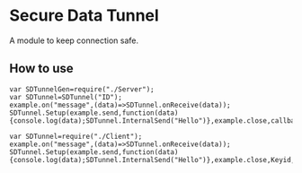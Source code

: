# Secure Data Tunnel  
A module to keep connection safe.  
## How to use  
```Server:  
var SDTunnelGen=require("./Server");
var SDTunnel=SDTunnel("ID");
example.on("message",(data)=>SDTunnel.onReceive(data));
SDTunnel.Setup(example.send,function(data){console.log(data);SDTunnel.InternalSend("Hello")},example.close,callback);
```
```Client:  
var SDTunnel=require("./Client");
example.on("message",(data)=>SDTunnel.onReceive(data));
SDTunnel.Setup(example.send,function(data){console.log(data);SDTunnel.InternalSend("Hello")},example.close,Keyid,Key);
```
